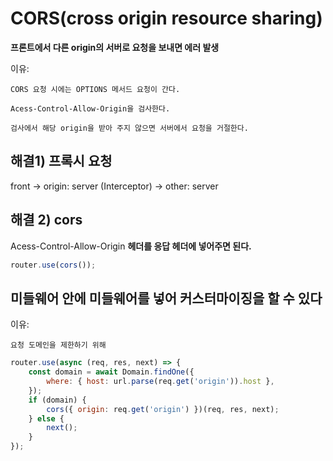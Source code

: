 # CORS(cross origin resource sharing)

__프론트에서 다른 origin의 서버로 요청을 보내면 에러 발생__

이유: 

    CORS 요청 시에는 OPTIONS 메서드 요청이 간다.

    Acess-Control-Allow-Origin을 검사한다.

    검사에서 해당 origin을 받아 주지 않으면 서버에서 요청을 거절한다.

## 해결1) 프록시 요청

front -> origin: server (Interceptor) -> other: server

## 해결 2) cors 

Acess-Control-Allow-Origin __헤더를 응답 헤더에 넣어주면 된다.__

```javascript
router.use(cors());
```

## 미들웨어 안에 미들웨어를 넣어 커스터마이징을 할 수 있다 

이유: 

    요청 도메인을 제한하기 위해 

```javascript
router.use(async (req, res, next) => {
    const domain = await Domain.findOne({
        where: { host: url.parse(req.get('origin')).host },
    });
    if (domain) {
        cors({ origin: req.get('origin') })(req, res, next);
    } else {
        next();
    }
});
```